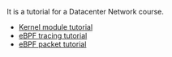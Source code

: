 It is a tutorial for a Datacenter Network course.
- [Kernel module tutorial](https://micturkey.github.io/DatacenterNetworkCourse/kernel_module/kernel_module)
- [eBPF tracing tutorial](https://micturkey.github.io/DatacenterNetworkCourse/eBPF_tracing/eBPF_tracing)
- [eBPF packet tutorial](https://micturkey.github.io/DatacenterNetworkCourse/eBPF_packet/eBPF_packet)